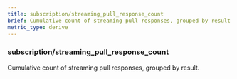 ```yaml
---
title: subscription/streaming_pull_response_count
brief: Cumulative count of streaming pull responses, grouped by result.
metric_type: derive
---
```

### subscription/streaming_pull_response_count

Cumulative count of streaming pull responses, grouped by result.